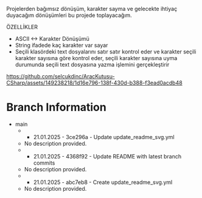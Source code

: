 Projelerden bağımsız dönüşüm, karakter sayma ve gelecekte ihtiyaç duyacağım dönüşümleri bu projede toplayacağım.

ÖZELLİKLER
- ASCII <-> Karakter Dönüşümü
- String ifadede kaç karakter var sayar
- Seçili klasördeki text dosyalarını satır satır kontrol eder ve karakter seçili karakter sayısına göre kontrol eder, seçili karakter sayısına uyma durumunda seçili text dosyasına yazma işlemini gerçekleştirir

https://github.com/selcukdinc/AracKutusu-CSharp/assets/149238218/1d16e796-138f-430d-b388-f3ead0acdb48

# Branch Information



- main
  -   - 21.01.2025 - 3ce296a - Update update_readme_svg.yml
    - No description provided.
  -   - 21.01.2025 - 4368f92 - Update README with latest branch commits
    - No description provided.
  -   - 21.01.2025 - abc7eb8 - Create update_readme_svg.yml
    - No description provided.


